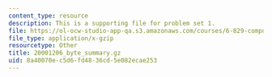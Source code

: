 ```yaml
---
content_type: resource
description: This is a supporting file for problem set 1.
file: https://ol-ocw-studio-app-qa.s3.amazonaws.com/courses/6-829-computer-networks-fall-2002/8a40070ec5d6fd4836cd5e082ecae253_20001206_byte_summary.gz
file_type: application/x-gzip
resourcetype: Other
title: 20001206_byte_summary.gz
uid: 8a40070e-c5d6-fd48-36cd-5e082ecae253
---
```

